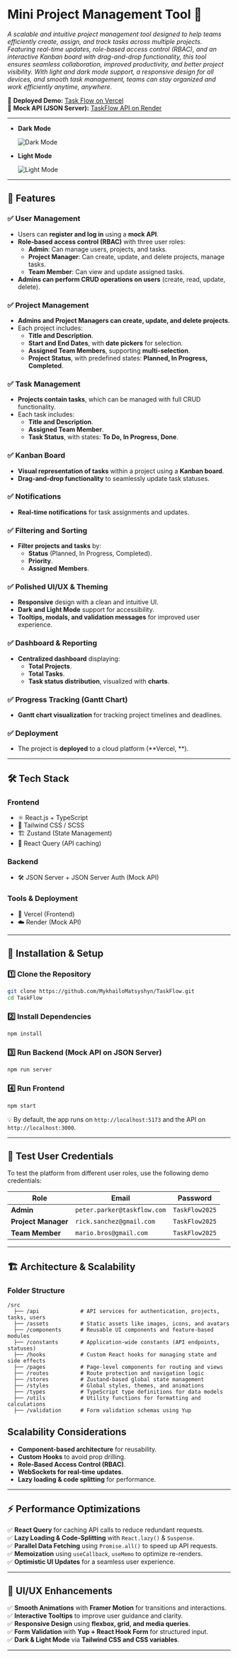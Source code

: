 # **Mini Project Management Tool** 🎯

_A scalable and intuitive project management tool designed to help teams efficiently create, assign, and track tasks across multiple projects. Featuring real-time updates, role-based access control (RBAC), and an interactive Kanban board with drag-and-drop functionality, this tool ensures seamless collaboration, improved productivity, and better project visibility. With light and dark mode support, a responsive design for all devices, and smooth task management, teams can stay organized and work efficiently anytime, anywhere._

🚀 **Deployed Demo:** [Task Flow on Vercel](https://task-flow-eight-tau.vercel.app)  
📖 **Mock API (JSON Server):** [TaskFlow API on Render](https://taskflow-6ok6.onrender.com/)

---

- **Dark Mode**

  ![Dark Mode](public/dark-task-flow-screenshot.png)

- **Light Mode**

  ![Light Mode](public/light-task-flow-screenshot.png)

---

## 🎯 **Features**

### ✅ **User Management**

- Users can **register and log in** using a **mock API**.
- **Role-based access control (RBAC)** with three user roles:
  - **Admin**: Can manage users, projects, and tasks.
  - **Project Manager**: Can create, update, and delete projects, manage tasks.
  - **Team Member**: Can view and update assigned tasks.
- **Admins can perform CRUD operations on users** (create, read, update, delete).

### ✅ **Project Management**

- **Admins and Project Managers can create, update, and delete projects**.
- Each project includes:
  - **Title and Description**.
  - **Start and End Dates**, with **date pickers** for selection.
  - **Assigned Team Members**, supporting **multi-selection**.
  - **Project Status**, with predefined states: **Planned, In Progress, Completed**.

### ✅ **Task Management**

- **Projects contain tasks**, which can be managed with full CRUD functionality.
- Each task includes:
  - **Title and Description**.
  - **Assigned Team Member**.
  - **Task Status**, with states: **To Do, In Progress, Done**.

### ✅ **Kanban Board**

- **Visual representation of tasks** within a project using a **Kanban board**.
- **Drag-and-drop functionality** to seamlessly update task statuses.

### ✅ **Notifications**

- **Real-time notifications** for task assignments and updates.

### ✅ **Filtering and Sorting**

- **Filter projects and tasks** by:
  - **Status** (Planned, In Progress, Completed).
  - **Priority**.
  - **Assigned Members**.

### ✅ **Polished UI/UX & Theming**

- **Responsive** design with a clean and intuitive UI.
- **Dark and Light Mode** support for accessibility.
- **Tooltips, modals, and validation messages** for improved user experience.

### ✅ **Dashboard & Reporting**

- **Centralized dashboard** displaying:
  - **Total Projects**.
  - **Total Tasks**.
  - **Task status distribution**, visualized with **charts**.

### ✅ **Progress Tracking (Gantt Chart)**

- **Gantt chart visualization** for tracking project timelines and deadlines.

### ✅ **Deployment**

- The project is **deployed** to a cloud platform (**Vercel, **).

---

## 🛠 **Tech Stack**

### **Frontend**

- ⚛️ React.js + TypeScript
- 🎨 Tailwind CSS / SCSS
- 🏗 Zustand (State Management)
- 🔄 React Query (API caching)

### **Backend**

- 🛠 JSON Server + JSON Server Auth (Mock API)

### **Tools & Deployment**

- 🚀 Vercel (Frontend)
- ☁️ Render (Mock API)

---

## 🚀 **Installation & Setup**

### **1️⃣ Clone the Repository**

```bash
git clone https://github.com/MykhailoMatsyshyn/TaskFlow.git
cd TaskFlow
```

### **2️⃣ Install Dependencies**

```bash
npm install
```

### **3️⃣ Run Backend (Mock API on JSON Server)**

```bash
npm run server
```

### **4️⃣ Run Frontend**

```bash
npm start
```

💡 By default, the app runs on `http://localhost:5173` and the API on `http://localhost:3000`.

---

## 🔑 **Test User Credentials**

To test the platform from different user roles, use the following demo credentials:

| **Role**            | **Email**                   | **Password**   |
| ------------------- | --------------------------- | -------------- |
| **Admin**           | `peter.parker@taskflow.com` | `TaskFlow2025` |
| **Project Manager** | `rick.sanchez@gmail.com`    | `TaskFlow2025` |
| **Team Member**     | `mario.bros@gmail.com`      | `TaskFlow2025` |

---

## 🏗 **Architecture & Scalability**

### **Folder Structure**

```
/src
  ├── /api             # API services for authentication, projects, tasks, users
  ├── /assets          # Static assets like images, icons, and avatars
  ├── /components      # Reusable UI components and feature-based modules
  ├── /constants       # Application-wide constants (API endpoints, statuses)
  ├── /hooks           # Custom React hooks for managing state and side effects
  ├── /pages           # Page-level components for routing and views
  ├── /routes          # Route protection and navigation logic
  ├── /stores          # Zustand-based global state management
  ├── /styles          # Global styles, themes, and animations
  ├── /types           # TypeScript type definitions for data models
  ├── /utils           # Utility functions for formatting and calculations
  ├── /validation      # Form validation schemas using Yup
```

## **Scalability Considerations**

- **Component-based architecture** for reusability.
- **Custom Hooks** to avoid prop drilling.
- **Role-Based Access Control (RBAC)**.
- **WebSockets for real-time updates**.
- **Lazy loading & code splitting** for performance.

---

## ⚡ **Performance Optimizations**

✅ **React Query** for caching API calls to reduce redundant requests.  
✅ **Lazy Loading & Code-Splitting** with `React.lazy()` & `Suspense`.  
✅ **Parallel Data Fetching** using `Promise.all()` to speed up API requests.  
✅ **Memoization** using `useCallback`, `useMemo` to optimize re-renders.  
✅ **Optimistic UI Updates** for a seamless user experience.

---

## 🎨 **UI/UX Enhancements**

✅ **Smooth Animations** with **Framer Motion** for transitions and interactions.  
✅ **Interactive Tooltips** to improve user guidance and clarity.  
✅ **Responsive Design** using **flexbox, grid, and media queries**.  
✅ **Form Validation** with **Yup + React Hook Form** for structured input.  
✅ **Dark & Light Mode** via **Tailwind CSS and CSS variables**.

---
